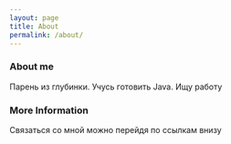 ```yaml
---
layout: page
title: About
permalink: /about/
---
```


### About me
Парень из глубинки. Учусь готовить Java. Ищу работу

### More Information

Связаться со мной можно перейдя по ссылкам внизу 
